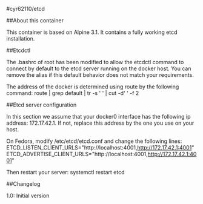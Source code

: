 #cyr62110/etcd

##About this container

This container is based on Alpine 3.1. It contains a fully working etcd installation.

##Etcdctl

The .bashrc of root has been modified to allow the etcdctl command to connect
by default to the etcd server running on the docker host.
You can remove the alias if this default behavior does not match your requirements.

The address of the docker is determined using route by the following command:
route | grep default | tr -s ' ' | cut -d' ' -f 2

##Etcd server configuration

In this section we assume that your docker0 interface has the following ip address: 172.17.42.1.
If not, replace this address by the one you use on your host.

On Fedora, modify /etc/etcd/etcd.conf and change the following lines:
ETCD_LISTEN_CLIENT_URLS="http://localhost:4001,http://172.17.42.1:4001"
ETCD_ADVERTISE_CLIENT_URLS="http://localhost:4001,http://172.17.42.1:4001"

Then restart your server:
systemctl restart etcd

##Changelog

1.0: Initial version